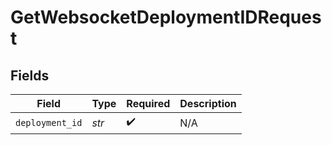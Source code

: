 # GetWebsocketDeploymentIDRequest


## Fields

| Field              | Type               | Required           | Description        |
| ------------------ | ------------------ | ------------------ | ------------------ |
| `deployment_id`    | *str*              | :heavy_check_mark: | N/A                |